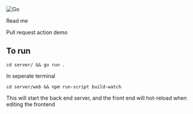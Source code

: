 ![Go](https://github.com/jak103/uno/workflows/Go/badge.svg?branch=master)

Read me

Pull request action demo

## To run 

`cd server/ && go run .`

In seperate terminal

`cd server/web && npm run-script build-watch`

This will start the back end server, and the front end will hot-reload when editing the frontend

